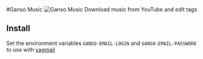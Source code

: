 #Ganso Music ![Ganso Music](https://raw.githubusercontent.com/Lrcezimbra/gansomusic/master/gansomusic/static/icons/favicon-96x96.png)
Download music from YouTube and edit tags

## Install
Set the environment variables `GANSO-EMAIL-LOGIN` and `GANSO-EMAIL-PASSWORD` to use with [yagmail](https://github.com/kootenpv/yagmail)

